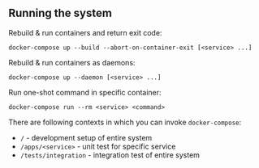 ## Running the system

Rebuild & run containers and return exit code:

    docker-compose up --build --abort-on-container-exit [<service> ...]

Rebuild & run containers as daemons:

    docker-compose up --daemon [<service> ...]

Run one-shot command in specific container:

    docker-compose run --rm <service> <command>

There are following contexts in which you can invoke `docker-compose`:

- `/` - development setup of entire system
- `/apps/<service>` - unit test for specific service
- `/tests/integration` - integration test of entire system
